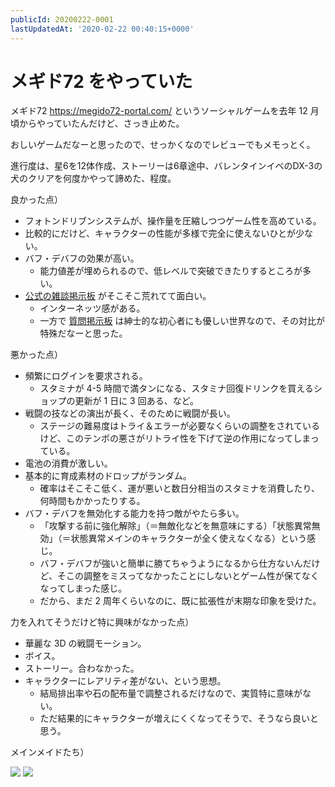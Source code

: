 ```yaml
---
publicId: 20200222-0001
lastUpdatedAt: '2020-02-22 00:40:15+0000'
---
```


# メギド72 をやっていた

メギド72 https://megido72-portal.com/ というソーシャルゲームを去年 12 月頃からやっていたんだけど、さっき止めた。

おしいゲームだなーと思ったので、せっかくなのでレビューでもメモっとく。

進行度は、星6を12体作成、ストーリーは6章途中、バレンタインイベのDX-3の犬のクリアを何度かやって諦めた、程度。

良かった点）

- フォトンドリブンシステムが、操作量を圧縮しつつゲーム性を高めている。
- 比較的にだけど、キャラクターの性能が多様で完全に使えないひとが少ない。
- バフ・デバフの効果が高い。
  - 能力値差が埋められるので、低レベルで突破できたりするところが多い。
- [公式の雑談掲示板](https://megido72-portal.com/forum/thread/5a24bff79eade0575000000d) がそこそこ荒れてて面白い。
  - インターネッツ感がある。
  - 一方で [質問掲示板](https://megido72-portal.com/forum/thread/5a24c0049eade0575000000e) は紳士的な初心者にも優しい世界なので、その対比が特殊だなーと思った。

悪かった点）

- 頻繁にログインを要求される。
  - スタミナが 4-5 時間で満タンになる、スタミナ回復ドリンクを買えるショップの更新が 1 日に 3 回ある、など。
- 戦闘の技などの演出が長く、そのために戦闘が長い。
  - ステージの難易度はトライ＆エラーが必要なくらいの調整をされているけど、このテンポの悪さがリトライ性を下げて逆の作用になってしまっている。
- 電池の消費が激しい。
- 基本的に育成素材のドロップがランダム。
  - 確率はそこそこ低く、運が悪いと数日分相当のスタミナを消費したり、何時間もかかったりする。
- バフ・デバフを無効化する能力を持つ敵がやたら多い。
  - 「攻撃する前に強化解除」（＝無敵化などを無意味にする）「状態異常無効」（＝状態異常メインのキャラクターが全く使えなくなる）という感じ。
  - バフ・デバフが強いと簡単に勝てちゃうようになるから仕方ないんだけど、そこの調整をミスってなかったことにしないとゲーム性が保てなくなってしまった感じ。
  - だから、まだ 2 周年くらいなのに、既に拡張性が末期な印象を受けた。

力を入れてそうだけど特に興味がなかった点）

- 華麗な 3D の戦闘モーション。
- ボイス。
- ストーリー。合わなかった。
- キャラクターにレアリティ差がない、という思想。
  - 結局排出率や石の配布量で調整されるだけなので、実質特に意味がない。
  - ただ結果的にキャラクターが増えにくくなってそうで、そうなら良いと思う。

メインメイドたち）

![](../external-resources/articles/202002/megido72-my-characters-1.png)
![](../external-resources/articles/202002/megido72-my-characters-2.png)
